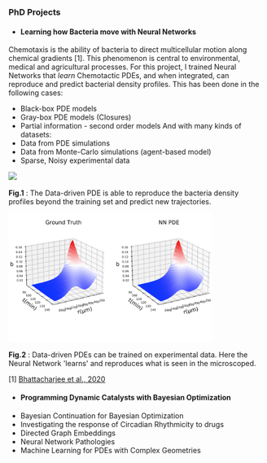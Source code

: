 ### PhD Projects

* #### Learning how Bacteria move  with Neural Networks  
Chemotaxis is the ability of bacteria to direct multicellular motion along chemical gradients [1]. This phenomenon is central to environmental, medical and agricultural processes. For this project, I trained Neural Networks that *learn* Chemotactic PDEs, and when integrated, can reproduce and predict bacterial density profiles. This has been done in the following cases:
  * Black-box PDE models
  * Gray-box PDE models (Closures)
  * Partial information - second order models
And with many kinds of datasets:
  * Data from PDE simulations 
  * Data from Monte-Carlo simulations (agent-based model)
  * Sparse, Noisy experimental data

<img src="NNPDE1.gif" width="400"/>

**Fig.1** : The Data-driven PDE is able to reproduce the bacteria density profiles beyond the training set and predict new trajectories. 

<img src="1.PNG" width="400"/>

**Fig.2** : Data-driven PDEs can be trained on experimental data. Here the Neural Network 'learns' and reproduces what is seen in the microscoped. 


[1]  [Bhattacharjee et al., 2020](https://www.sciencedirect.com/science/article/pii/S0006349521004276)

* #### Programming Dynamic Catalysts with Bayesian Optimization
* Bayesian Continuation for Bayesian Optimization
* Investigating the response of Circadian Rhythmicity to drugs
* Directed Graph Embeddings
* Neural Network Pathologies
* Machine Learning for PDEs with Complex Geometries






